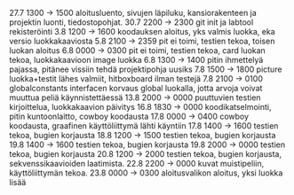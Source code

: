 27.7 1300 -> 1500 aloitusluento, sivujen läpiluku, kansiorakenteen ja projektin luonti, tiedostopohjat.
30.7 2200 -> 2300 git init ja labtool rekisteröinti
3.8  1200 -> 1600 koodauksen aloitus, yks valmis luokka, eka versio luokkakaaviosta
5.8  2100 -> 2359 pit ei toimi, testien tekoa, toisen luokan aloitus
6.8  0000 -> 0300 pit ei toimi, testien tekoa, card luokan tekoa, luokkakaavioon image luokka
6.8  1300 -> 1400 pitin ihmettelyä pajassa, pitänee vissiin tehdä projektipohja uusiks
7.8  1500 -> 1800 picture luokka+testit lähes valmiit, hitboxboard ilman testejä
7.8  2100 -> 0100 globalconstants interfacen korvaus global luokalla, jotta arvoja voivat muuttua peliä käynnistettäessä
13.8 2000 -> 0000 puuttuvien testien kirjoittelua, luokkakaavion päivitys
16.8 1830 -> 0000 koodikatselmointi, pitin kuntoonlaitto, cowboy koodausta
17.8 0000 -> 0400 cowboy koodausta, graafinen käyttöliittymä lähti käyntiin
17.8 1400 -> 1600 testien tekoa, bugien korjausta
18.8 1200 -> 1500 testien tekoa, bugien korjausta
19.8 1400 -> 1600 testien tekoa, bugien korjausta
19.8 2000 -> 0000 testien tekoa, bugien korjausta
20.8 1200 -> 2000 testien tekoa, bugien korjausta, sekvenssikaavioiden laatimista.
22.8 2200 -> 0000 kuvat muistipeliin, käyttöliittymän tekoa.
23.8 0000 -> 0300 aloitusvalikon aloitus, yksi luokka lisää

